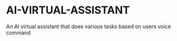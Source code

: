 # AI-VIRTUAL-ASSISTANT
An AI virtual assistant that does various tasks based on users voice command 
